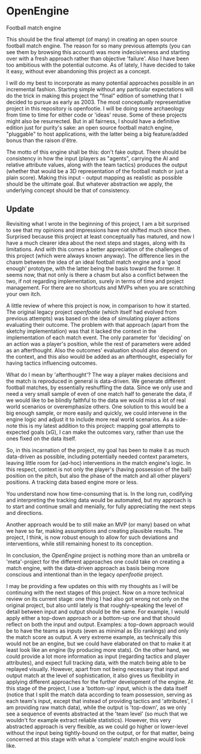 # OpenEngine
Football match engine

This should be the final attempt (of many) in creating an open source football match engine. The reason for so many previous attempts (you can see them by browsing this account) was more indecisiveness and starting over with a fresh approach rather than objective 'failure'. Also I have been too ambitious with the potential outcome. As of lately, I have decided to take it easy, without ever abandoning this project as a concept. 

I will do my best to incorporate as many potential approaches possible in an incremental fashion. Starting simple without any particular expectations will do the trick in making this project the "final" edition of something that I decided to pursue as early as 2003. The most conceptually representative project in this repository is openfootie. I will be doing some archaeology from time to time for either code or 'ideas' reuse. Some of these projects might also be resurrected. But in all fairness, I should have a definitive edition just for purity's sake: an open source football match engine, "pluggable" to host applications, with the latter being a big feature/added bonus than the raison d'être. 

The motto of this engine shall be this: don't fake output. There should be consistency in how the input (players as "agents", carrying the AI and relative attribute values, along with the team tactics) produces the output (whether that would be a 3D representation of the football match or just a plain score). Making this input - output mapping as realistic as possible should be the ultimate goal. But whatever abstraction we apply, the underlying concept should be that of consistency. 

## Update

Revisiting what I wrote in the beginning of this project, I am a bit surprised to see that my opinions and impressions have not shifted much since then. Surprised because this project at least conceptually has matured, and now I have a much clearer idea about the next steps and stages, along with its limitations. And with this comes a better appreciation of the challenges of this project (which were always known anyway). The difference lies in the chasm between the idea of an ideal football match engine and a 'good enough' prototype, with the latter being the basis toward the former. It seems now, that not only is there a chasm but also a conflict between the two, if not regarding implementation, surely in terms of time and project management. For there are no shortcuts and MVPs when you are scratching your own itch. 

A little review of where this project is now, in comparison to how it started. The original legacy project <i>openfootie</i> (which itself had evolved from previous attempts) was based on the idea of simulating player actions evaluating their outcome. The problem with that approach (apart from the sketchy implementation) was that it lacked the context in the implementation of each match event. The only parameter for 'deciding' on an action was a player's position, while the rest of parameters were added as an afterthought. Also the outcomes' evaluation should also depend on the context, and this also would be added as an afterthought, especially for having tactics influencing outcomes. 

What do I mean by 'afterthought'? The way a player makes decisions and the match is reproduced in general is data-driven. We generate different football matches, by essentially reshuffling the data. Since we only use and need a very small sample of even of one match half to generate the data, if we would like to be blindly faithful to the data we would miss a lot of real world scenarios or overemphasize others. One solution to this would be a big enough sample, or more easily and quickly, we could intervene in the engine logic and adjust it to include more real world scenarios. As a side-note this is my latest addition to this project: mapping goal attempts to expected goals (xG), I can make the outcomes vary, rather than use the ones fixed on the data itself.

So, in this incarnation of the project, my goal has been to make it as much data-driven as possible, including potentially needed context parameters, leaving little room for (ad-hoc) interventions in the match engine's logic. In this respect, context is not only the player's (having possession of the ball) position on the pitch, but also the phase of the match and all other players' positions. A tracking data based engine more or less.

You understand now how time-consuming that is. In the long run, codifying and interpreting the tracking data would be automated, but my approach is to start and continue small and menially, for fully appreciating the next steps and directions.

Another approach would be to still make an MVP (or many) based on what we have so far, making assumptions and creating plausible results. The project, I think, is now robust enough to allow for such deviations and interventions, while still remaining honest to its conception.

In conclusion, the <i>OpenEngine</i> project is nothing more than an umbrella or 'meta'-project for the different approaches one could take on creating a match engine, with the data-driven approach as basis being more conscious and intentional than in the legacy <i>openfootie</i> project.

I may be providing a few updates on this with my thoughts as I will be continuing with the next stages of this project. Now on a more technical review on its current stage: one thing I had also got wrong not only on the original project, but also until lately is that roughly-speaking the level of detail between input and output should be the same. For example, I would apply either a top-down approach or a bottom-up one and that should reflect on both the input and output. Examples: a top-down approach would be to have the teams as inputs (even as minimal as Elo rankings) and only the match score as output. A very extreme example, as technically this would not be an engine, but we could have elaborated on that to make it at least look like an engine (by producing more stats). On the other hand, we could provide a lot more information as input (regarding tactics and player attributes), and expect full tracking data, with the match being able to be replayed visually. However, apart from not being necessary that input and output match at the level of sophistication, it also gives us flexibility in applying different approaches for the further development of the engine. At this stage of the project, I use a 'bottom-up' input, which is the data itself (notice that I split the match data according to team possession, serving as each team's input, except that instead of providing tactics and 'attributes', I am providing raw match data), while the output is 'top-down', as we only see a sequence of events abstracted at the 'team level' (so much that we wouldn't for example extract reliable statistics). However, this very abstracted approach is very flexible, as we could go higher or lower-level without the input being tightly-bound on the output, or for that matter, being concerned at this stage with what a 'complete' match engine would look like.
